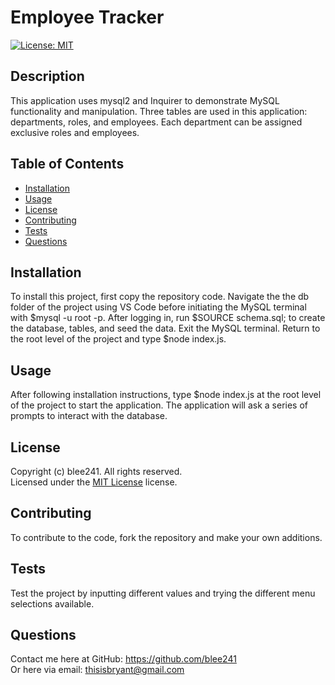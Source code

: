 # Employee Tracker
  [![License: MIT](https://img.shields.io/badge/License-MIT-yellow.svg)](https://opensource.org/licenses/MIT)

  ## Description

  This application uses mysql2 and Inquirer to demonstrate MySQL functionality and manipulation. Three tables are used in this application: departments, roles, and employees. Each department can be assigned exclusive roles and employees.

  ## Table of Contents

  - [Installation](#installation)
  - [Usage](#usage)
  - [License](#license)
  - [Contributing](#contributing)
  - [Tests](#tests)
  - [Questions](#questions)

  ## Installation

  To install this project, first copy the repository code. Navigate the the db folder of the project using VS Code before initiating the MySQL terminal with $mysql -u root -p. After logging in, run $SOURCE schema.sql; to create the database, tables, and seed the data. Exit the MySQL terminal. Return to the root level of the project and type $node index.js.

  ## Usage

  After following installation instructions, type $node index.js at the root level of the project to start the application. The application will ask a series of prompts to interact with the database.

  ## License

  Copyright (c) blee241. All rights reserved. <br>
  Licensed under the [MIT License](https://opensource.org/licenses/MIT) license.
  
  ## Contributing

  To contribute to the code, fork the repository and make your own additions.

  ## Tests

  Test the project by inputting different values and trying the different menu selections available.

  ## Questions
  
  Contact me here at GitHub: https://github.com/blee241 <br>
  Or here via email: thisisbryant@gmail.com